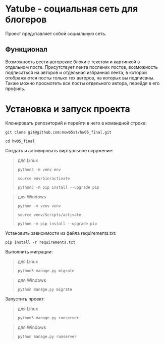 # Yatube - социальная сеть для блогеров
Проект представляет собой социальную сеть.

## Функционал
Возможность вести авторские блоки с текстом и картинкой в отдельном посте. Присутствует лента послених постов, возможность подписаться на авторов и отдельная избранная лента, в которой отображаются посты только тех авторов, на которых вы подписаны.
Также можно просмотеть все посты отдельного автора, перейдя в его профиль.

# Установка и запуск проекта
Клонировать репозиторий и перейти в него в командной строке:

```
git clone git@github.com:mowb5st/hw05_final.git
```

```
cd hw05_final
```

Cоздать и активировать виртуальное окружение:

>для Linux
> 
>```
>python3 -m venv env
>```
>```
>source env/bin/activate
>```
>```
>python3 -m pip install --upgrade pip

>для Windows
> 
>```
>python -m venv venv
>```
>```
>source venv/Scripts/activate 
>```
>```
>python -m pip install --upgrade pip

Установить зависимости из файла requirements.txt:

```
pip install -r requirements.txt
```

Выполнить миграции:

>для Linux
>```
>python3 manage.py migrate

>для Windows
>```
>python manage.py migrate

Запустить проект:

>для Linux
>```
>python3 manage.py runserver

>для Windows
>```
>python manage.py runserver
